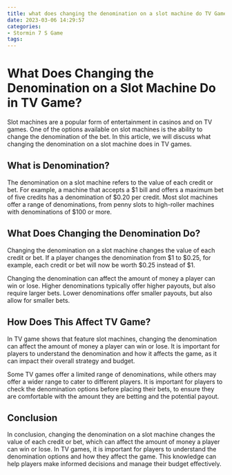 ```yaml
---
title: what does changing the denomination on a slot machine do TV Game
date: 2023-03-06 14:29:57
categories:
- Stormin 7 S Game
tags:
---
```

# What Does Changing the Denomination on a Slot Machine Do in TV Game?

Slot machines are a popular form of entertainment in casinos and on TV games. One of the options available on slot machines is the ability to change the denomination of the bet. In this article, we will discuss what changing the denomination on a slot machine does in TV games.

## What is Denomination?

The denomination on a slot machine refers to the value of each credit or bet. For example, a machine that accepts a $1 bill and offers a maximum bet of five credits has a denomination of $0.20 per credit. Most slot machines offer a range of denominations, from penny slots to high-roller machines with denominations of $100 or more.

## What Does Changing the Denomination Do?

Changing the denomination on a slot machine changes the value of each credit or bet. If a player changes the denomination from $1 to $0.25, for example, each credit or bet will now be worth $0.25 instead of $1.

Changing the denomination can affect the amount of money a player can win or lose. Higher denominations typically offer higher payouts, but also require larger bets. Lower denominations offer smaller payouts, but also allow for smaller bets.

## How Does This Affect TV Game?

In TV game shows that feature slot machines, changing the denomination can affect the amount of money a player can win or lose. It is important for players to understand the denomination and how it affects the game, as it can impact their overall strategy and budget.

Some TV games offer a limited range of denominations, while others may offer a wider range to cater to different players. It is important for players to check the denomination options before placing their bets, to ensure they are comfortable with the amount they are betting and the potential payout.

## Conclusion

In conclusion, changing the denomination on a slot machine changes the value of each credit or bet, which can affect the amount of money a player can win or lose. In TV games, it is important for players to understand the denomination options and how they affect the game. This knowledge can help players make informed decisions and manage their budget effectively.